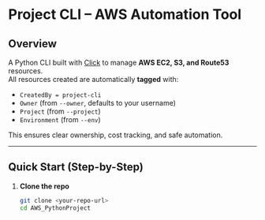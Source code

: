 # Project CLI – AWS Automation Tool

## Overview
A Python CLI built with [Click](https://click.palletsprojects.com/) to manage **AWS EC2, S3, and Route53** resources.  
All resources created are automatically **tagged** with:
- `CreatedBy = project-cli`
- `Owner` (from `--owner`, defaults to your username)
- `Project` (from `--project`)
- `Environment` (from `--env`)

This ensures clear ownership, cost tracking, and safe automation.

---

## Quick Start (Step-by-Step)

1. **Clone the repo**  
   ```bash
   git clone <your-repo-url>
   cd AWS_PythonProject
